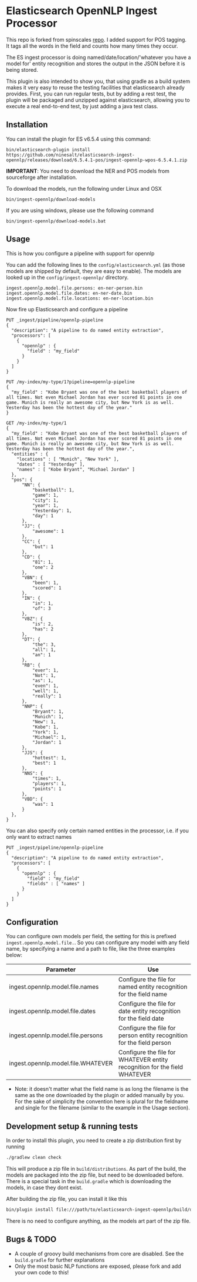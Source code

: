 # Elasticsearch OpenNLP Ingest Processor

This repo is forked from spinscales [repo](https://github.com/spinscale/elasticsearch-ingest-opennlp). I added support for POS tagging. It tags all the words in the field and counts how many times they occur. 

The ES ingest processor is doing named/date/location/'whatever you have a model for' entity recognition and stores the output in the JSON before it is being stored.

This plugin is also intended to show you, that using gradle as a build system makes it very easy to reuse the testing facilities that elasticsearch already provides. First, you can run regular tests, but by adding a rest test, the plugin will be packaged and unzipped against elasticsearch, allowing you to execute a real end-to-end test, by just adding a java test class.

## Installation
You can install the plugin for ES v6.5.4 using this command:

`bin/elasticsearch-plugin install https://github.com/ninesalt/elasticsearch-ingest-opennlp/releases/download/6.5.4.1-pos/ingest-opennlp-wpos-6.5.4.1.zip`

**IMPORTANT**: You need to download the NER and POS models from sourceforge after installation.

To download the models, run the following under Linux and OSX

```
bin/ingest-opennlp/download-models
```

If you are using windows, please use the following command

```
bin/ingest-opennlp/download-models.bat
```


## Usage

This is how you configure a pipeline with support for opennlp

You can add the following lines to the `config/elasticsearch.yml` (as those models are shipped by default, they are easy to enable). The models are looked up in the `config/ingest-opennlp/` directory.

```
ingest.opennlp.model.file.persons: en-ner-person.bin
ingest.opennlp.model.file.dates: en-ner-date.bin
ingest.opennlp.model.file.locations: en-ner-location.bin
```

Now fire up Elasticsearch and configure a pipeline

```
PUT _ingest/pipeline/opennlp-pipeline
{
  "description": "A pipeline to do named entity extraction",
  "processors": [
    {
      "opennlp" : {
        "field" : "my_field"
      }
    }
  ]
}

PUT /my-index/my-type/1?pipeline=opennlp-pipeline
{
  "my_field" : "Kobe Bryant was one of the best basketball players of all times. Not even Michael Jordan has ever scored 81 points in one game. Munich is really an awesome city, but New York is as well. Yesterday has been the hottest day of the year."
}

GET /my-index/my-type/1
{
  "my_field" : "Kobe Bryant was one of the best basketball players of all times. Not even Michael Jordan has ever scored 81 points in one game. Munich is really an awesome city, but New York is as well. Yesterday has been the hottest day of the year.",
  "entities" : {
    "locations" : [ "Munich", "New York" ],
    "dates" : [ "Yesterday" ],
    "names" : [ "Kobe Bryant", "Michael Jordan" ]
  },
  "pos": {
      "NN": {
          "basketball": 1,
          "game": 1,
          "city": 1,
          "year": 1,
          "Yesterday": 1,
          "day": 1
      },
      "JJ": {
          "awesome": 1
      },
      "CC": {
          "but": 1
      },
      "CD": {
          "81": 1,
          "one": 2
      },
      "VBN": {
          "been": 1,
          "scored": 1
      },
      "IN": {
          "in": 1,
          "of": 3
      },
      "VBZ": {
          "is": 2,
          "has": 2
      },
      "DT": {
          "the": 3,
          "all": 1,
          "an": 1
      },
      "RB": {
          "ever": 1,
          "Not": 1,
          "as": 1,
          "even": 1,
          "well": 1,
          "really": 1
      },
      "NNP": {
          "Bryant": 1,
          "Munich": 1,
          "New": 1,
          "Kobe": 1,
          "York": 1,
          "Michael": 1,
          "Jordan": 1
      },
      "JJS": {
          "hottest": 1,
          "best": 1
      },
      "NNS": {
          "times": 1,
          "players": 1,
          "points": 1
      },
      "VBD": {
          "was": 1
      }
  },
}
```

You can also specify only certain named entities in the processor, i.e. if you only want to extract names


```
PUT _ingest/pipeline/opennlp-pipeline
{
  "description": "A pipeline to do named entity extraction",
  "processors": [
    {
      "opennlp" : {
        "field" : "my_field"
        "fields" : [ "names" ]
      }
    }
  ]
}
```

## Configuration

You can configure own models per field, the setting for this is prefixed `ingest.opennlp.model.file.`. So you can configure any model with any field name, by specifying a name and a path to file, like the three examples below:

| Parameter | Use |
| --- | --- |
| ingest.opennlp.model.file.names     | Configure the file for named entity recognition for the field name        |
| ingest.opennlp.model.file.dates     | Configure the file for date entity recognition for the field date         |
| ingest.opennlp.model.file.persons   | Configure the file for person entity recognition for the field person     |
| ingest.opennlp.model.file.WHATEVER | Configure the file for WHATEVER entity recognition for the field WHATEVER |

* Note: it doesn't matter what the field name is as long the filename is the same as the one downloaded by the plugin or added manually by you. 
For the sake of simplicity the convention here is plural for the fieldname and single for the filename (similar to the example in the Usage section).

## Development setup & running tests

In order to install this plugin, you need to create a zip distribution first by running

```bash
./gradlew clean check
```

This will produce a zip file in `build/distributions`. As part of the build, the models are packaged into the zip file, but need to be downloaded before. There is a special task in the `build.gradle` which is downloading the models, in case they dont exist.

After building the zip file, you can install it like this

```bash
bin/plugin install file:///path/to/elasticsearch-ingest-opennlp/build/distribution/ingest-opennlp-X.Y.Z-SNAPSHOT.zip
```

There is no need to configure anything, as the models art part of the zip file.

## Bugs & TODO

* A couple of groovy build mechanisms from core are disabled. See the `build.gradle` for further explanations
* Only the most basic NLP functions are exposed, please fork and add your own code to this!


